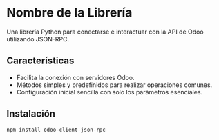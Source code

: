 # Nombre de la Librería

Una librería Python para conectarse e interactuar con la API de Odoo utilizando JSON-RPC.

## Características

- Facilita la conexión con servidores Odoo.
- Métodos simples y predefinidos para realizar operaciones comunes.
- Configuración inicial sencilla con solo los parámetros esenciales.

## Instalación

```bash
npm install odoo-client-json-rpc


